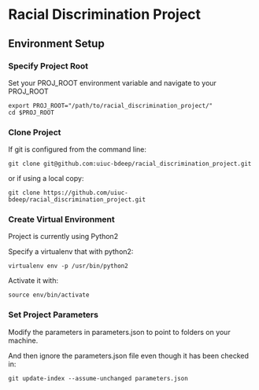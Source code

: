 # Racial Discrimination Project
## Environment Setup
### Specify Project Root
Set your PROJ_ROOT environment variable and navigate to your PROJ_ROOT

	export PROJ_ROOT="/path/to/racial_discrimination_project/"
	cd $PROJ_ROOT


### Clone Project
If git is configured from the command line:

	git clone git@github.com:uiuc-bdeep/racial_discrimination_project.git

or if using a local copy:

	git clone https://github.com/uiuc-bdeep/racial_discrimination_project.git

### Create Virtual Environment

Project is currently using Python2

Specify a virtualenv that with python2:

	virtualenv env -p /usr/bin/python2

Activate it with:

	source env/bin/activate

### Set Project Parameters
Modify the parameters in parameters.json to point to folders on your machine.

And then ignore the parameters.json file even though it has been checked in:

	git update-index --assume-unchanged parameters.json
